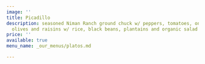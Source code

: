 ```yaml
---
image: ''
title: Picadillo
description: seasoned Niman Ranch ground chuck w/ peppers, tomatoes, onions, Spanish
  olives and raisins w/ rice, black beans, plantains and organic salad
price: ''
available: true
menu_name: _our_menus/platos.md

---
```

